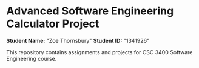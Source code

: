 # Advanced Software Engineering Calculator Project 
**Student Name:** "Zoe Thornsbury"
**Student ID:** "1341926"

This repository contains assignments and projects for CSC 3400 Software Engineering course.
